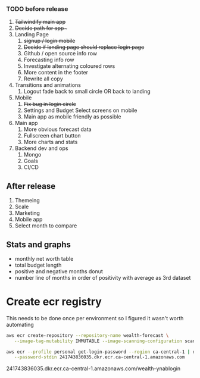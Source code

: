 ### TODO before release

1. ~~Tailwindify main app~~
1. ~~Decide path for app~~~
1. Landing Page
   1. ~~signup / login mobile~~
   1. ~~Decide if landing page should replace login page~~
   1. Github / open source info row
   1. Forecasting info row
   1. Investigate alternating coloured rows
   1. More content in the footer
   1. Rewrite all copy
1. Transitions and animations
   1. Logout fade back to small circle OR back to landing
1. Mobile
   1. ~~Fix bug in login circle~~
   1. Settings and Budget Select screens on mobile
   1. Main app as mobile friendly as possible
1. Main app
   1. More obvious forecast data
   1. Fullscreen chart button
   1. More charts and stats
1. Backend dev and ops
   1. Mongo
   1. Goals
   1. CI/CD

## After release

1. Themeing
1. Scale
1. Marketing
1. Mobile app
1. Select month to compare

## Stats and graphs

- monthly net worth table
- total budget length
- positive and negative months donut
- number line of months in order of positivity with average as 3rd dataset

# Create ecr registry

This needs to be done once per environment so I figured it wasn't worth automating

```sh
aws ecr create-repository --repository-name wealth-forecast \
   --image-tag-mutability IMMUTABLE --image-scanning-configuration scanOnPush=false
```

```sh
aws ecr --profile personal get-login-password --region ca-central-1 | docker login --username AWS \
   --password-stdin 241743836035.dkr.ecr.ca-central-1.amazonaws.com
```

241743836035.dkr.ecr.ca-central-1.amazonaws.com/wealth-ynablogin
